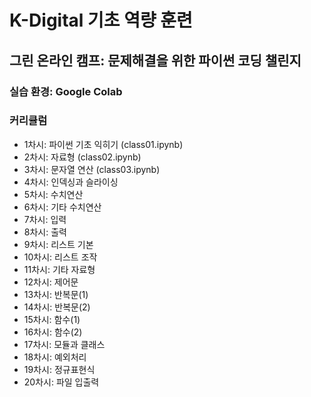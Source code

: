# K-Digital 기초 역량 훈련
## 그린 온라인 캠프: 문제해결을 위한 파이썬 코딩 챌린지
### 실습 환경: Google Colab
### 커리큘럼
- 1차시: 파이썬 기초 익히기 (class01.ipynb)
- 2차시: 자료형 (class02.ipynb)
- 3차시: 문자열 연산 (class03.ipynb)
- 4차시: 인덱싱과 슬라이싱
- 5차시: 수치연산
- 6차시: 기타 수치연산
- 7차시: 입력
- 8차시: 출력
- 9차시: 리스트 기본
- 10차시: 리스트 조작
- 11차시: 기타 자료형
- 12차시: 제어문
- 13차시: 반복문(1)
- 14차시: 반복문(2)
- 15차시: 함수(1)
- 16차시: 함수(2)
- 17차시: 모듈과 클래스
- 18차시: 예외처리
- 19차시: 정규표현식
- 20차시: 파일 입출력
